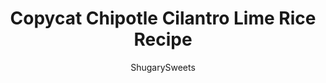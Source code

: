 ---
layout: ../../layouts/MarkdownPostLayout.astro
title: Copycat Chipotle Cilantro Lime Rice Recipe
author: ShugarySweets
pubDate: 2019-05-01
description: "This Copycat Chipotle Cilantro Lime Rice recipe is packed with color and flavor. It makes a perfect side dish for any Tex-Mex meal!"
image_url: https://www.shugarysweets.com/wp-content/uploads/2019/04/cilantro-lime-rice-5.jpg
tags: ["Side Dishes","Mexican"]
calories: 36
protein: 1
carbohydrates: 8
fats: 0
fiber: 0
ingredients: ["1 cup jasmine rice, rinsed","2 cups water","1 bay leaf","1/2 lime, juiced","1/2 lemon, juiced","1/2 teaspoon kosher salt","1/3 cup cilantro, chopped"]
serves: 6
time: "25 minutes"
prepTime: "5 minutes"
instructions: ["Add rinsed long grain rice to saucepan with water and a bay leaf. Bring to a boil over medium high heat.","Once boiling, cover rice, and reduce heat to low (simmer). Cook for about 15-20 minutes.","Once rice is tender to your desired doneness, remove from heat. Add lime and lemon juice, salt, and cilantro.","Toss with a fork and serve immediately."]
nutrition: ["36 calories","8 grams carbohydrates","0 milligrams cholesterol","0 grams fat","0 grams fiber","1 grams protein","0 grams saturated fat","109 milligrams sodium","0 grams sugar","0 grams trans fat","0 grams unsaturated fat"]
---